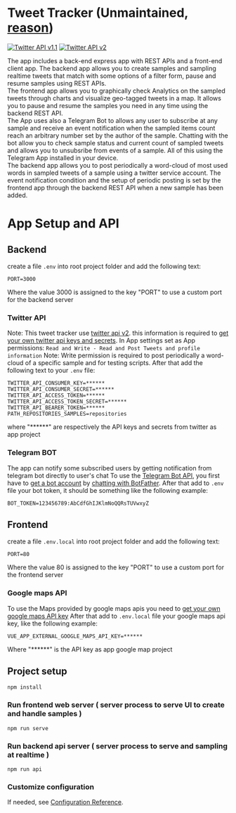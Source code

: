 # Tweet Tracker (Unmaintained, [reason](https://twitter.com/TwitterDev/status/1621026986784337922))
[![Twitter API v1.1](https://img.shields.io/endpoint?url=https%3A%2F%2Ftwbadges.glitch.me%2Fbadges%2Fstandard)](https://developer.twitter.com/en/docs/twitter-api/v1)
[![Twitter API v2](https://img.shields.io/endpoint?url=https%3A%2F%2Ftwbadges.glitch.me%2Fbadges%2Fv2)](https://developer.twitter.com/en/docs/twitter-api/early-access)

The app includes a back-end express app with REST APIs and a front-end client app.
The backend app allows you to create samples and sampling realtime tweets that match with some options of a filter form, pause and resume samples using REST APIs.  
The frontend app allows you to graphically check Analytics on the sampled tweets through charts and visualize geo-tagged tweets in a map. It allows you to pause and resume the samples you need in any time using the backend REST API.  
The App uses also a Telegram Bot to allows any user to subscribe at any sample and receive an event notification when the sampled items count reach an arbitrary number set by the author of the sample. Chatting with the bot allow you to check sample status and current count of sampled tweets and allows you to unsubsribe from events of a sample. All of this using the Telegram App installed in your device.  
The backend app allows you to post periodically a word-cloud of most used words in sampled tweets of a sample using a twitter service account. 
The event notification condition and the setup of periodic posting is set by the frontend app through the backend REST API when a new sample has been added.  

# App Setup and API

## Backend
create a file `.env` into root project folder and add the following text:
```
PORT=3000
```
Where the value 3000 is assigned to the key "PORT" to use a custom port for the backend server

### Twitter API
Note: This tweet tracker use [twitter api v2](https://developer.twitter.com/en/docs/twitter-api/early-access).
this information is required to [get your own twitter api keys and secrets](https://developer.twitter.com/content/developer-twitter/en/portal/projects-and-apps).
In App settings set as App permissions: `Read and Write - Read and Post Tweets and profile information`
Note: Write permission is required to post periodically a word-cloud of a specific sample and for testing scripts.
After that add the following text to your `.env` file:
```
TWITTER_API_CONSUMER_KEY=******
TWITTER_API_CONSUMER_SECRET=******
TWITTER_API_ACCESS_TOKEN=******
TWITTER_API_ACCESS_TOKEN_SECRET=******
TWITTER_API_BEARER_TOKEN=******
PATH_REPOSITORIES_SAMPLES=repositories
```
where "******" are respectively the API keys and secrets from twitter as app project

### Telegram BOT
The app can notify some subscribed users by getting notification from telegram bot directly to user's chat
To use the [Telegram Bot API](https://core.telegram.org/bots/api), you first have to [get a bot account](https://core.telegram.org/bots) by [chatting with BotFather](https://core.telegram.org/bots#6-botfather).
After that add to `.env` file your bot token, it should be something like the following example:
```
BOT_TOKEN=123456789:AbCdfGhIJKlmNoQQRsTUVwxyZ
```

## Frontend
create a file `.env.local` into root project folder and add the following text:
```
PORT=80
```
Where the value 80 is assigned to the key "PORT" to use a custom port for the frontend server

### Google maps API
To use the Maps provided by google maps apis you need to [get your own google maps API key](https://developers.google.com/maps/documentation/directions/get-api-key)
After that add to `.env.local` file your google maps api key, like the following example:
```
VUE_APP_EXTERNAL_GOOGLE_MAPS_API_KEY=******
```
Where "******" is the API key as app google map project

## Project setup
```
npm install
```

### Run frontend web server ( server process to serve UI to create and handle samples )
```
npm run serve
```

### Run backend api server ( server process to serve and sampling at realtime )
```
npm run api
```

### Customize configuration
If needed, see [Configuration Reference](https://cli.vuejs.org/config/).
